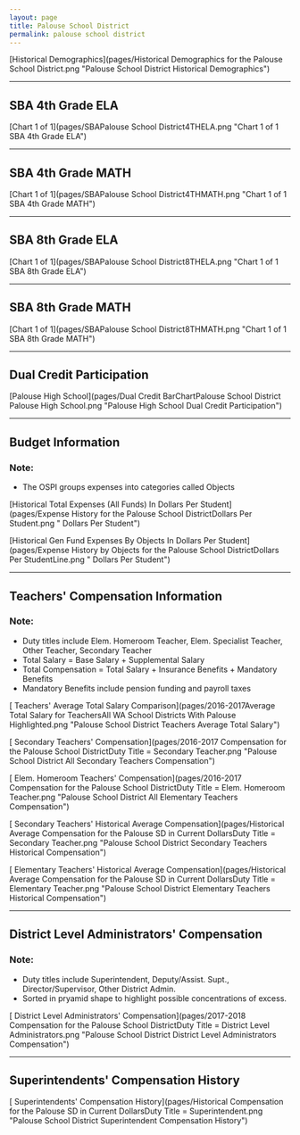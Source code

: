 ```yaml
---
layout: page
title: Palouse School District
permalink: palouse school district
---
```



[Historical Demographics](pages/Historical Demographics for the Palouse School District.png "Palouse School District Historical Demographics")

___

## SBA 4th Grade ELA

[Chart 1 of 1](pages/SBAPalouse School District4THELA.png "Chart 1 of 1 SBA 4th Grade ELA")


___

## SBA 4th Grade MATH

[Chart 1 of 1](pages/SBAPalouse School District4THMATH.png "Chart 1 of 1 SBA 4th Grade MATH")


___

## SBA 8th Grade ELA

[Chart 1 of 1](pages/SBAPalouse School District8THELA.png "Chart 1 of 1 SBA 8th Grade ELA")


___

## SBA 8th Grade MATH

[Chart 1 of 1](pages/SBAPalouse School District8THMATH.png "Chart 1 of 1 SBA 8th Grade MATH")


___

## Dual Credit Participation

[Palouse High School](pages/Dual Credit BarChartPalouse School District Palouse High School.png "Palouse High School Dual Credit Participation")


___

## Budget Information
### Note:
- The OSPI groups expenses into categories called Objects

[Historical Total Expenses (All Funds) In Dollars Per Student](pages/Expense History for the Palouse School DistrictDollars Per Student.png " Dollars Per Student")

[Historical Gen Fund Expenses By Objects In Dollars Per Student](pages/Expense History by Objects for the Palouse School DistrictDollars Per StudentLine.png " Dollars Per Student")


___

## Teachers' Compensation Information
### Note:
- Duty titles include Elem. Homeroom Teacher, Elem. Specialist Teacher, Other Teacher, Secondary Teacher
- Total Salary = Base Salary + Supplemental Salary
- Total Compensation = Total Salary + Insurance Benefits + Mandatory Benefits
- Mandatory Benefits include pension funding and payroll taxes

[ Teachers' Average Total Salary Comparison](pages/2016-2017Average Total Salary for TeachersAll WA School Districts With Palouse Highlighted.png "Palouse School District Teachers Average Total Salary")

[ Secondary Teachers' Compensation](pages/2016-2017 Compensation for the Palouse School DistrictDuty Title = Secondary Teacher.png "Palouse School District All Secondary Teachers Compensation")

[ Elem. Homeroom Teachers' Compensation](pages/2016-2017 Compensation for the Palouse School DistrictDuty Title = Elem. Homeroom Teacher.png "Palouse School District All Elementary Teachers Compensation")

[ Secondary Teachers' Historical Average Compensation](pages/Historical Average Compensation for the Palouse SD in Current DollarsDuty Title = Secondary Teacher.png "Palouse School District Secondary Teachers Historical Compensation")

[ Elementary Teachers' Historical Average Compensation](pages/Historical Average Compensation for the Palouse SD in Current DollarsDuty Title = Elementary Teacher.png "Palouse School District Elementary Teachers Historical Compensation")


___

## District Level Administrators' Compensation

### Note:
- Duty titles include Superintendent, Deputy/Assist. Supt., Director/Supervisor, Other District Admin.
- Sorted in pryamid shape to highlight possible concentrations of excess.

[ District Level Administrators' Compensation](pages/2017-2018 Compensation for the Palouse School DistrictDuty Title = District Level Administrators.png "Palouse School District District Level Administrators Compensation")


___

## Superintendents' Compensation History

[ Superintendents' Compensation History](pages/Historical Compensation for the Palouse SD in Current DollarsDuty Title = Superintendent.png "Palouse School District Superintendent Compensation History")


